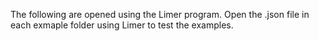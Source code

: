 The following are opened using the Limer program.
Open the .json file in each exmaple folder using Limer to test the examples.
